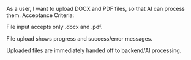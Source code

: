 As a user, I want to upload DOCX and PDF files, so that AI can process them.
Acceptance Criteria:

File input accepts only .docx and .pdf.

File upload shows progress and success/error messages.

Uploaded files are immediately handed off to backend/AI processing.
